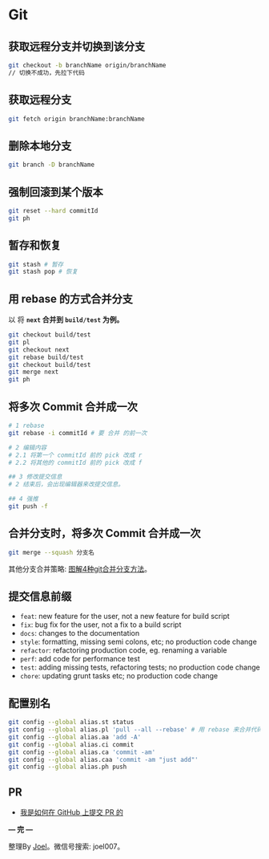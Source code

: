 # Git

## 获取远程分支并切换到该分支

```bash
git checkout -b branchName origin/branchName
// 切换不成功，先拉下代码
```

## 获取远程分支

```bash
git fetch origin branchName:branchName
```

## 删除本地分支

```bash
git branch -D branchName
```

## 强制回滚到某个版本

```bash
git reset --hard commitId
git ph
```

## 暂存和恢复

```bash
git stash # 暂存
git stash pop # 恢复
```

## **用 rebase 的方式合并分支**

以 将 **`next` 合并到 `build/test` 为例。**

```bash
git checkout build/test
git pl
git checkout next
git rebase build/test
git checkout build/test
git merge next
git ph
```

## 将多次 Commit 合并成一次

```bash
# 1 rebase
git rebase -i commitId # 要 合并 的前一次

# 2 编辑内容
# 2.1 将第一个 commitId 前的 pick 改成 r
# 2.2 将其他的 commitId 前的 pick 改成 f

## 3 修改提交信息
# 2 结束后，会出现编辑器来改提交信息。

## 4 强推
git push -f
```

## 合并分支时，将多次 Commit 合并成一次

```bash
git merge --squash 分支名
```

其他分支合并策略: [图解4种git合并分支方法](https://zhuanlan.zhihu.com/p/28137908)。

## 提交信息前缀
- `feat`: new feature for the user, not a new feature for build script
- `fix`: bug fix for the user, not a fix to a build script
- `docs`: changes to the documentation
- `style`: formatting, missing semi colons, etc; no production code change
- `refactor`: refactoring production code, eg. renaming a variable
- `perf`:  add code for performance test
- `test`: adding missing tests, refactoring tests; no production code change
- `chore`: updating grunt tasks etc; no production code change

## 配置别名

```bash
git config --global alias.st status
git config --global alias.pl 'pull --all --rebase' # 用 rebase 来合并代码
git config --global alias.aa 'add -A'
git config --global alias.ci commit
git config --global alias.ca 'commit -am'
git config --global alias.caa 'commit -am "just add"'
git config --global alias.ph push
```
## PR

- [我是如何在 GitHub 上提交 PR 的](https://juejin.cn/post/6844904103294795789)

**— 完 —**

整理By [Joel](https://github.com/iamjoel)。微信号搜索: joel007。